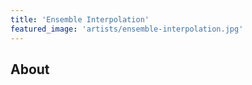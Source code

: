 ```yaml
---
title: 'Ensemble Interpolation'
featured_image: 'artists/ensemble-interpolation.jpg'
---
```


## About


